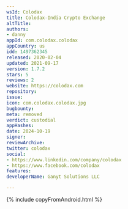 ```yaml
---
wsId: Colodax
title: Colodax-India Crypto Exchange
altTitle: 
authors:
- danny
appId: com.colodax.colodax
appCountry: us
idd: 1497362345
released: 2020-02-04
updated: 2021-09-17
version: 1.7.2
stars: 5
reviews: 2
website: https://colodax.com
repository: 
issue: 
icon: com.colodax.colodax.jpg
bugbounty: 
meta: removed
verdict: custodial
appHashes: 
date: 2024-10-19
signer: 
reviewArchive: 
twitter: colodax
social:
- https://www.linkedin.com/company/colodax
- https://www.facebook.com/colodax
features: 
developerName: Ganyt Solutions LLC

---
```


{% include copyFromAndroid.html %}
